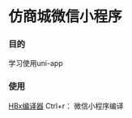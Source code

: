 # 仿商城微信小程序
### 目的
学习使用uni-app
### 使用
[HBx编译器]([http://www.dcloud.io/hbuilderx.html](http://www.dcloud.io/hbuilderx.html))
Ctrl+r： 微信小程序编译
